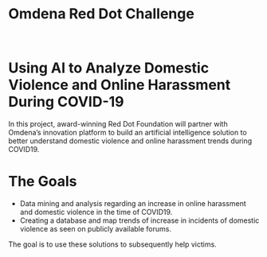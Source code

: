 # __Omdena Red Dot Challenge__ 
&nbsp;

 
# Using AI to Analyze Domestic Violence and Online Harassment During COVID-19

In this project, award-winning Red Dot Foundation will partner with Omdena’s innovation platform to build an artificial intelligence solution to better understand domestic violence and online harassment trends during COVID19.

# The Goals

- Data mining and analysis regarding an increase in online harassment and domestic violence in the time of COVID19.
- Creating a database and map trends of increase in incidents of domestic violence as seen on publicly available forums.

The goal is to use these solutions to subsequently help victims.










